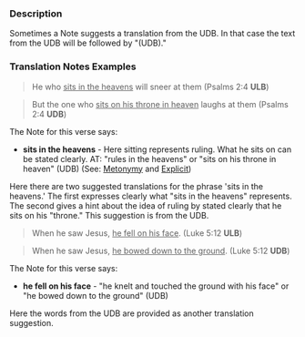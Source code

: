 
### Description

Sometimes a Note suggests a translation from the UDB. In that case the text from the UDB will be followed by "(UDB)."

### Translation Notes Examples

>He who <u>sits in the heavens</u> will sneer at them (Psalms 2:4 **ULB**)

>But the one who <u>sits on his throne in heaven</u> laughs at them (Psalms 2:4 **UDB**)

The Note for this verse says:

  * **sits in the heavens** - Here sitting represents ruling. What he sits on can be stated clearly. AT: "rules in the heavens" or "sits on his throne in heaven" (UDB) (See: [Metonymy](https://git.door43.org/Door43/en-ta/src/master/translate/figs-metonymy) and [Explicit](https://git.door43.org/Door43/en-ta/src/master/translate/figs-explicit))

Here there are two suggested translations for the phrase 'sits in the heavens.' The first expresses clearly what "sits in the heavens" represents. The second gives a hint about the idea of ruling by stated clearly that he sits on his "throne." This suggestion is from the UDB.

>When he saw Jesus, <u>he fell on his face</u>. (Luke 5:12 **ULB**)

>When he saw Jesus, <u>he bowed down to the ground</u>. (Luke 5:12 **UDB**)

The Note for this verse says:

  * **he fell on his face** - "he knelt and touched the ground with his face" or "he bowed down to the ground" (UDB)

Here the words from the UDB are provided as another translation suggestion.